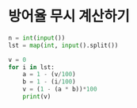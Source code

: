 # 방어율 무시 계산하기

```python
n = int(input())
lst = map(int, input().split())

v = 0
for i in lst:
    a = 1 - (v/100)
    b = 1 - (i/100)
    v = (1 - (a * b))*100
    print(v)
```
